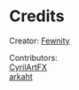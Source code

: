 # Credits

Creator: [Fewnity](https://github.com/Fewnity/)

Contributors:<br>
[CyrilArtFX](https://github.com/CyrilArtFX)<br>
[arkaht](https://github.com/arkaht)<br>